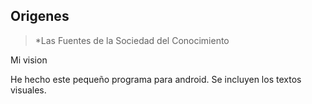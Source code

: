 Origenes
--------

> *Las Fuentes de la Sociedad del Conocimiento





Mi vision


He hecho este pequeño programa para android. 
Se incluyen los textos visuales.

